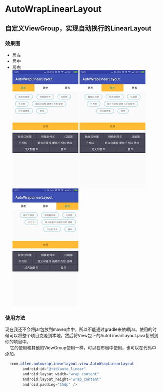 # AutoWrapLinearLayout
## 自定义ViewGroup，实现自动换行的LinearLayout
### 效果图
 * 居左  
 * 居中  
  * 居右  
 ![居左](/design/left.jpg)
 ![居中](/design/center.jpg) 
 ![居右](/design/right.jpg)
### 使用方法
   现在我还不会将jar包放到maven库中，所以不能通过gradle来依赖jar。使用的时候可以将整个项目克隆到本地，然后将View包下的AutoLinearLayout.java复制到你的项目中。  
     它的使用和其他的ViewGroup使用一样，可以在布局中使用，也可以在代码中添加。
```Java
  <com.allen.autowraplinearlayout.view.AutoWrapLinearLayout
        android:id="@+id/auto_linear"
        android:layout_width="wrap_content"
        android:layout_height="wrap_content"
        android:padding="15dp" />

```

